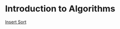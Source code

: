 # Introduction to Algorithms

[Insert Sort](src/main/java/edu/ggranados/java/algorithms/sort/insert_sort.md)   


